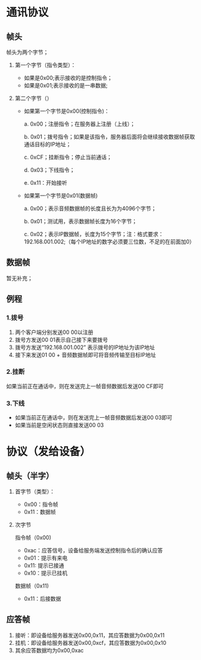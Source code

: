 # 通讯协议

## 帧头

帧头为两个字节；

1. 第一个字节（指令类型）：

   - 如果是0x00;表示接收的是控制指令；
   - 如果是0x01;表示接收的是一串数据;

2. 第二个字节（）

   - 如果第一个字节是0x00(控制指令)：

     a. 0x00；注册指令；在服务器上注册（上线）；

     b. 0x01；拨号指令；如果是该指令，服务器后面将会继续接收数据帧获取通话目标的IP地址；

     c. 0xCF；挂断指令；停止当前通话；

     d. 0x03；下线指令；
     
     e. 0x11：开始接听
   
     
   
   - 如果第一个字节是0x01(数据帧)
   
     a. 0x00；表示音频数据帧的长度且长为为4096个字节；
     
     b. 0x01；测试用，表示数据帧长度为16个字节；
     
     c. 0x02；表示IP数据帧，长度为15个字节；注：格式要求：192.168.001.002;（每个IP地址的数字必须要三位数，不足的在前面加0）

## 数据帧

暂无补充；



## 例程

### 1.拨号

1. 两个客户端分别发送00 00以注册
2. 拨号方发送00 01表示自己接下来要拨号
3. 拨号方发送“192.168.001.002” 表示拨号的IP地址为该IP地址
4. 接下来发送01 00 + 音频数据帧即可将音频传输至目标IP地址

### 2.挂断

如果当前正在通话中，则在发送完上一帧音频数据后发送00 CF即可

### 3.下线

- 如果当前正在通话中，则在发送完上一帧音频数据后发送00 03即可
- 如果当前是空闲状态则直接发送00 03


# 协议（发给设备）
## 帧头（半字）
1. 首字节（类型）：

   - 0x00：指令帧
   - 0x11：数据帧

2. 次字节
   
   指令帧（0x00)
   - 0xac：应答信号，设备给服务端发送控制指令后的确认应答
   - 0x01：提示有来电
   - 0x11: 提示已接通
   - 0x10：提示已挂机

   数据帧（0x11)
   - 0x11：后接数据

## 应答帧
1. 接听：即设备给服务器发送0x00,0x11，其应答数据为0x00,0x11
2. 挂机：即设备给服务器发送0x00,0xcf，其应答数据为0x00,0x10
3. 其余应答数据均为0x00,0xac
